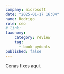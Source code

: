 ```yaml
---
company: microsoft
date: "2025-01-17 16:04"
name: Rodrigo
role: ceo
# link:
taxonomy:
    category: review
    tag:
      - book-pydonts
published: false
---
```


Cenas fixes aqui.

